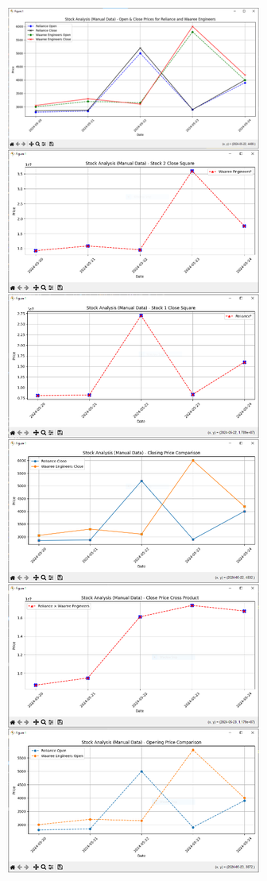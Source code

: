 ![alt text](closing_And_openingPrices.PNG) ![alt text](closing_Price_squareOf_Waree.PNG) ![alt text](closing_price_SquareOfReliance.PNG) ![alt text](closing_Prices_RelianceAndReliance.PNG) ![alt text](cross_ProductofClosingOf_WareeAndRelance.PNG) ![alt text](opening_Prices_RelianceAndWaree.PNG)